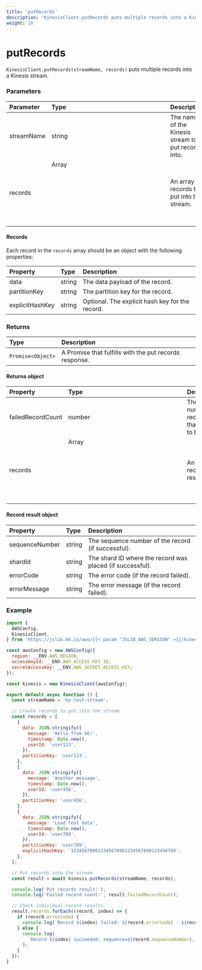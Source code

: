 ```yaml
---
title: 'putRecords'
description: 'KinesisClient.putRecords puts multiple records into a Kinesis stream'
weight: 10
---
```


# putRecords

`KinesisClient.putRecords(streamName, records)` puts multiple records into a Kinesis stream.

### Parameters

| Parameter  | Type          | Description                                         |
| :--------- | :------------ | :-------------------------------------------------- |
| streamName | string        | The name of the Kinesis stream to put records into. |
| records    | Array<Object> | An array of records to put into the stream.         |

#### Records

Each record in the `records` array should be an object with the following properties:

| Property        | Type   | Description                                     |
| :-------------- | :----- | :---------------------------------------------- |
| data            | string | The data payload of the record.                 |
| partitionKey    | string | The partition key for the record.               |
| explicitHashKey | string | Optional. The explicit hash key for the record. |

### Returns

| Type              | Description                                            |
| :---------------- | :----------------------------------------------------- |
| `Promise<Object>` | A Promise that fulfills with the put records response. |

#### Returns object

| Property          | Type          | Description                                  |
| :---------------- | :------------ | :------------------------------------------- |
| failedRecordCount | number        | The number of records that failed to be put. |
| records           | Array<Object> | An array of record results.                  |

#### Record result object

| Property       | Type   | Description                                               |
| :------------- | :----- | :-------------------------------------------------------- |
| sequenceNumber | string | The sequence number of the record (if successful).        |
| shardId        | string | The shard ID where the record was placed (if successful). |
| errorCode      | string | The error code (if the record failed).                    |
| errorMessage   | string | The error message (if the record failed).                 |

### Example


<!-- md-k6:skip -->

```javascript
import {
  AWSConfig,
  KinesisClient,
} from 'https://jslib.k6.io/aws/{{< param "JSLIB_AWS_VERSION" >}}/kinesis.js';

const awsConfig = new AWSConfig({
  region: __ENV.AWS_REGION,
  accessKeyId: __ENV.AWS_ACCESS_KEY_ID,
  secretAccessKey: __ENV.AWS_SECRET_ACCESS_KEY,
});

const kinesis = new KinesisClient(awsConfig);

export default async function () {
  const streamName = 'my-test-stream';

  // Create records to put into the stream
  const records = [
    {
      data: JSON.stringify({
        message: 'Hello from k6!',
        timestamp: Date.now(),
        userId: 'user123',
      }),
      partitionKey: 'user123',
    },
    {
      data: JSON.stringify({
        message: 'Another message',
        timestamp: Date.now(),
        userId: 'user456',
      }),
      partitionKey: 'user456',
    },
    {
      data: JSON.stringify({
        message: 'Load test data',
        timestamp: Date.now(),
        userId: 'user789',
      }),
      partitionKey: 'user789',
      explicitHashKey: '123456789012345678901234567890123456789',
    },
  ];

  // Put records into the stream
  const result = await kinesis.putRecords(streamName, records);

  console.log('Put records result:');
  console.log('Failed record count:', result.failedRecordCount);

  // Check individual record results
  result.records.forEach((record, index) => {
    if (record.errorCode) {
      console.log(`Record ${index} failed: ${record.errorCode} - ${record.errorMessage}`);
    } else {
      console.log(
        `Record ${index} succeeded: sequence=${record.sequenceNumber}, shard=${record.shardId}`
      );
    }
  });
}
```

